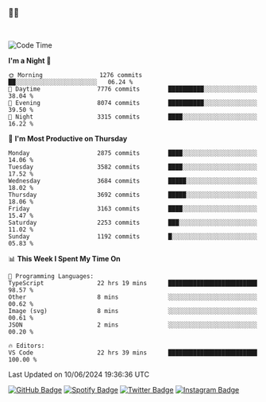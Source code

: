 ### 🤙🍺

<!-- <a href="https://github-readme-stats.vercel.app/api?username=hzak2xx&count_private=true&show_icons=true&theme=dracula">
  <img align="center" src="https://github-readme-stats.vercel.app/api?username=hzak2xx&count_private=true&show_icons=true&theme=dracula" />
</a>
</br> -->
</br>

<!--START_SECTION:waka-->
![Code Time](http://img.shields.io/badge/Code%20Time-3%2C394%20hrs%205%20mins-blue)

**I'm a Night 🦉** 

```text
🌞 Morning                1276 commits        ██░░░░░░░░░░░░░░░░░░░░░░░   06.24 % 
🌆 Daytime                7776 commits        ██████████░░░░░░░░░░░░░░░   38.04 % 
🌃 Evening                8074 commits        ██████████░░░░░░░░░░░░░░░   39.50 % 
🌙 Night                  3315 commits        ████░░░░░░░░░░░░░░░░░░░░░   16.22 % 
```
📅 **I'm Most Productive on Thursday** 

```text
Monday                   2875 commits        ████░░░░░░░░░░░░░░░░░░░░░   14.06 % 
Tuesday                  3582 commits        ████░░░░░░░░░░░░░░░░░░░░░   17.52 % 
Wednesday                3684 commits        █████░░░░░░░░░░░░░░░░░░░░   18.02 % 
Thursday                 3692 commits        █████░░░░░░░░░░░░░░░░░░░░   18.06 % 
Friday                   3163 commits        ████░░░░░░░░░░░░░░░░░░░░░   15.47 % 
Saturday                 2253 commits        ███░░░░░░░░░░░░░░░░░░░░░░   11.02 % 
Sunday                   1192 commits        █░░░░░░░░░░░░░░░░░░░░░░░░   05.83 % 
```


📊 **This Week I Spent My Time On** 

```text
💬 Programming Languages: 
TypeScript               22 hrs 19 mins      █████████████████████████   98.57 % 
Other                    8 mins              ░░░░░░░░░░░░░░░░░░░░░░░░░   00.62 % 
Image (svg)              8 mins              ░░░░░░░░░░░░░░░░░░░░░░░░░   00.61 % 
JSON                     2 mins              ░░░░░░░░░░░░░░░░░░░░░░░░░   00.20 % 

🔥 Editors: 
VS Code                  22 hrs 39 mins      █████████████████████████   100.00 % 
```


 Last Updated on 10/06/2024 19:36:36 UTC
<!--END_SECTION:waka-->

[![GitHub Badge](https://img.shields.io/badge/GitHub-100000?style=for-the-badge&logo=github&logoColor=white)](https://github.com/hzak2xx)
[![Spotify Badge](https://img.shields.io/badge/Spotify-1ED760?&style=for-the-badge&logo=spotify&logoColor=white)](https://open.spotify.com/user/uf90s6sbbh75a1mt44clkhkvf)
[![Twitter Badge](https://img.shields.io/badge/Twitter-1DA1F2?style=for-the-badge&logo=twitter&logoColor=white)](https://twitter.com/hzak2xx)
[![Instagram Badge](https://img.shields.io/badge/Instagram-E4405F?style=for-the-badge&logo=instagram&logoColor=white)](https://www.instagram.com/hzak2xx/)
